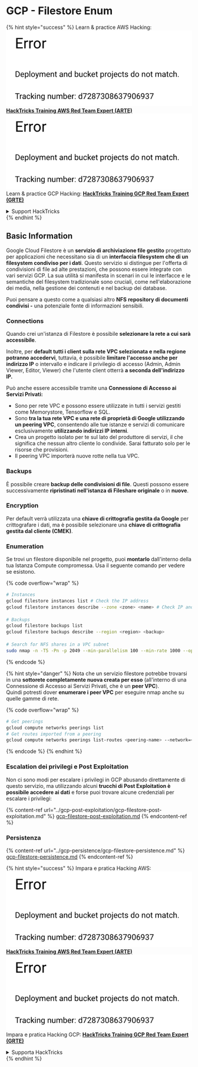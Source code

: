 # GCP - Filestore Enum

{% hint style="success" %}
Learn & practice AWS Hacking:<img src="../../../.gitbook/assets/image (1) (1).png" alt="" data-size="line">[**HackTricks Training AWS Red Team Expert (ARTE)**](https://training.hacktricks.xyz/courses/arte)<img src="../../../.gitbook/assets/image (1) (1).png" alt="" data-size="line">\
Learn & practice GCP Hacking: <img src="../../../.gitbook/assets/image (2).png" alt="" data-size="line">[**HackTricks Training GCP Red Team Expert (GRTE)**<img src="../../../.gitbook/assets/image (2).png" alt="" data-size="line">](https://training.hacktricks.xyz/courses/grte)

<details>

<summary>Support HackTricks</summary>

* Check the [**subscription plans**](https://github.com/sponsors/carlospolop)!
* **Join the** 💬 [**Discord group**](https://discord.gg/hRep4RUj7f) or the [**telegram group**](https://t.me/peass) or **follow** us on **Twitter** 🐦 [**@hacktricks\_live**](https://twitter.com/hacktricks\_live)**.**
* **Share hacking tricks by submitting PRs to the** [**HackTricks**](https://github.com/carlospolop/hacktricks) and [**HackTricks Cloud**](https://github.com/carlospolop/hacktricks-cloud) github repos.

</details>
{% endhint %}

## Basic Information

Google Cloud Filestore è un **servizio di archiviazione file gestito** progettato per applicazioni che necessitano sia di un **interfaccia filesystem che di un filesystem condiviso per i dati**. Questo servizio si distingue per l'offerta di condivisioni di file ad alte prestazioni, che possono essere integrate con vari servizi GCP. La sua utilità si manifesta in scenari in cui le interfacce e le semantiche del filesystem tradizionale sono cruciali, come nell'elaborazione dei media, nella gestione dei contenuti e nel backup dei database.

Puoi pensare a questo come a qualsiasi altro **NFS** **repository di documenti condivisi -** una potenziale fonte di informazioni sensibili.

### Connections

Quando crei un'istanza di Filestore è possibile **selezionare la rete a cui sarà accessibile**.

Inoltre, per **default tutti i client sulla rete VPC selezionata e nella regione potranno accedervi**, tuttavia, è possibile **limitare l'accesso anche per indirizzo IP** o intervallo e indicare il privilegio di accesso (Admin, Admin Viewer, Editor, Viewer) che l'utente client otterrà **a seconda dell'indirizzo IP.**

Può anche essere accessibile tramite una **Connessione di Accesso ai Servizi Privati:**

* Sono per rete VPC e possono essere utilizzate in tutti i servizi gestiti come Memorystore, Tensorflow e SQL.
* Sono **tra la tua rete VPC e una rete di proprietà di Google utilizzando un peering VPC**, consentendo alle tue istanze e servizi di comunicare esclusivamente **utilizzando indirizzi IP interni**.
* Crea un progetto isolato per te sul lato del produttore di servizi, il che significa che nessun altro cliente lo condivide. Sarai fatturato solo per le risorse che provisioni.
* Il peering VPC importerà nuove rotte nella tua VPC.

### Backups

È possibile creare **backup delle condivisioni di file**. Questi possono essere successivamente **ripristinati nell'istanza di Fileshare originale** o in **nuove**.

### Encryption

Per default verrà utilizzata una **chiave di crittografia gestita da Google** per crittografare i dati, ma è possibile selezionare una **chiave di crittografia gestita dal cliente (CMEK)**.

### Enumeration

Se trovi un filestore disponibile nel progetto, puoi **montarlo** dall'interno della tua Istanza Compute compromessa. Usa il seguente comando per vedere se esistono. 

{% code overflow="wrap" %}
```bash
# Instances
gcloud filestore instances list # Check the IP address
gcloud filestore instances describe --zone <zone> <name> # Check IP and access restrictions

# Backups
gcloud filestore backups list
gcloud filestore backups describe --region <region> <backup>

# Search for NFS shares in a VPC subnet
sudo nmap -n -T5 -Pn -p 2049 --min-parallelism 100 --min-rate 1000 --open 10.99.160.2/20
```
{% endcode %}

{% hint style="danger" %}
Nota che un servizio filestore potrebbe trovarsi in una **sottorete completamente nuova creata per esso** (all'interno di una Connessione di Accesso ai Servizi Privati, che è un **peer VPC**).\
Quindi potresti dover **enumerare i peer VPC** per eseguire nmap anche su quelle gamme di rete.

{% code overflow="wrap" %}
```bash
# Get peerings
gcloud compute networks peerings list
# Get routes imported from a peering
gcloud compute networks peerings list-routes <peering-name> --network=<network-name> --region=<region> --direction=INCOMING
```
{% endcode %}
{% endhint %}

### Escalation dei privilegi e Post Exploitation

Non ci sono modi per escalare i privilegi in GCP abusando direttamente di questo servizio, ma utilizzando alcuni **trucchi di Post Exploitation è possibile accedere ai dati** e forse puoi trovare alcune credenziali per escalare i privilegi:

{% content-ref url="../gcp-post-exploitation/gcp-filestore-post-exploitation.md" %}
[gcp-filestore-post-exploitation.md](../gcp-post-exploitation/gcp-filestore-post-exploitation.md)
{% endcontent-ref %}

### Persistenza

{% content-ref url="../gcp-persistence/gcp-filestore-persistence.md" %}
[gcp-filestore-persistence.md](../gcp-persistence/gcp-filestore-persistence.md)
{% endcontent-ref %}

{% hint style="success" %}
Impara e pratica Hacking AWS:<img src="../../../.gitbook/assets/image (1) (1).png" alt="" data-size="line">[**HackTricks Training AWS Red Team Expert (ARTE)**](https://training.hacktricks.xyz/courses/arte)<img src="../../../.gitbook/assets/image (1) (1).png" alt="" data-size="line">\
Impara e pratica Hacking GCP: <img src="../../../.gitbook/assets/image (2).png" alt="" data-size="line">[**HackTricks Training GCP Red Team Expert (GRTE)**<img src="../../../.gitbook/assets/image (2).png" alt="" data-size="line">](https://training.hacktricks.xyz/courses/grte)

<details>

<summary>Supporta HackTricks</summary>

* Controlla i [**piani di abbonamento**](https://github.com/sponsors/carlospolop)!
* **Unisciti al** 💬 [**gruppo Discord**](https://discord.gg/hRep4RUj7f) o al [**gruppo telegram**](https://t.me/peass) o **seguici** su **Twitter** 🐦 [**@hacktricks\_live**](https://twitter.com/hacktricks\_live)**.**
* **Condividi trucchi di hacking inviando PR ai** [**HackTricks**](https://github.com/carlospolop/hacktricks) e [**HackTricks Cloud**](https://github.com/carlospolop/hacktricks-cloud) repos di github.

</details>
{% endhint %}
